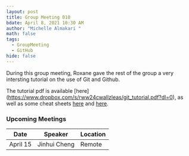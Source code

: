 ```yaml
---
layout: post
title: Group Meeting 010
bdate: April 8, 2021 10:30 AM
author: "Michelle Almakari "
math: false
tags:
  - GroupMeeting
  - GitHub
hide: false
---
```

During this group meeting, Roxane gave the rest of the group a very intersting tutorial on the use of Git and Github. 

The tutorial pdf is available [here] (https://www.dropbox.com/s/rww24cwallzleas/git_tutorial.pdf?dl=0), as well as some cheat sheets [here](https://www.dropbox.com/s/ijhvqwgzwkono9l/git_cheat_sheet_1.pdf?dl=0) and [here](https://www.dropbox.com/s/06yewryfdnx22v9/git_cheat_sheet_2.pdf?dl=0). 


### Upcoming Meetings
| Date           | Speaker              | Location |
| -------------- | -------------------- | -------- |
| April 15       | Jinhui Cheng         | Remote   |
